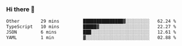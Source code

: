 ### Hi there 👋

<!--
**WShiBin/WShiBin** is a ✨ _special_ ✨ repository because its `README.md` (this file) appears on your GitHub profile.

Here are some ideas to get you started:

- 🔭 I’m currently working on ...
- 🌱 I’m currently learning ...
- 👯 I’m looking to collaborate on ...
- 🤔 I’m looking for help with ...
- 💬 Ask me about ...
- 📫 How to reach me: ...
- 😄 Pronouns: ...
- ⚡ Fun fact: ...
-->

<!--START_SECTION:waka-->

```txt
Other        29 mins         ███████████████▓░░░░░░░░░   62.24 %
TypeScript   10 mins         █████▓░░░░░░░░░░░░░░░░░░░   22.27 %
JSON         6 mins          ███░░░░░░░░░░░░░░░░░░░░░░   12.61 %
YAML         1 min           ▓░░░░░░░░░░░░░░░░░░░░░░░░   02.88 %
```

<!--END_SECTION:waka-->
